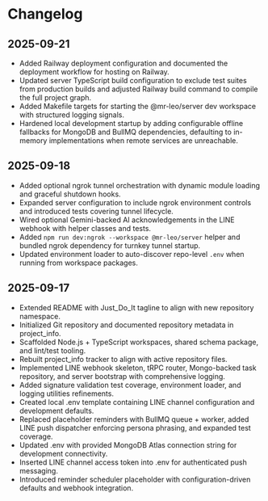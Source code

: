 # Changelog

## 2025-09-21
- Added Railway deployment configuration and documented the deployment workflow for hosting on Railway.
- Updated server TypeScript build configuration to exclude test suites from production builds and adjusted Railway build command to compile the full project graph.
- Added Makefile targets for starting the @mr-leo/server dev workspace with structured logging signals.
- Hardened local development startup by adding configurable offline fallbacks for MongoDB and BullMQ dependencies, defaulting to in-memory implementations when remote services are unreachable.

## 2025-09-18
- Added optional ngrok tunnel orchestration with dynamic module loading and graceful shutdown hooks.
- Expanded server configuration to include ngrok environment controls and introduced tests covering tunnel lifecycle.
- Wired optional Gemini-backed AI acknowledgements in the LINE webhook with helper classes and tests.
- Added `npm run dev:ngrok --workspace @mr-leo/server` helper and bundled ngrok dependency for turnkey tunnel startup.
- Updated environment loader to auto-discover repo-level `.env` when running from workspace packages.

## 2025-09-17
- Extended README with Just_Do_It tagline to align with new repository namespace.
- Initialized Git repository and documented repository metadata in project_info.
- Scaffolded Node.js + TypeScript workspaces, shared schema package, and lint/test tooling.
- Rebuilt project_info tracker to align with active repository files.
- Implemented LINE webhook skeleton, tRPC router, Mongo-backed task repository, and server bootstrap with comprehensive logging.
- Added signature validation test coverage, environment loader, and logging utilities refinements.
- Created local .env template containing LINE channel configuration and development defaults.
- Replaced placeholder reminders with BullMQ queue + worker, added LINE push dispatcher enforcing persona phrasing, and expanded test coverage.
- Updated .env with provided MongoDB Atlas connection string for development connectivity.
- Inserted LINE channel access token into .env for authenticated push messaging.
- Introduced reminder scheduler placeholder with configuration-driven defaults and webhook integration.
